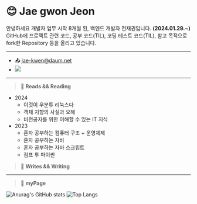    
# 😊 Jae gwon Jeon 

안녕하세요 개발자 업무 시작 8개월 된, 백엔드 개발자 전재권입니다. **(2024.01.29.~)** <br/>
GitHub에 프로젝트 관련 코드, 공부 코드(TIL), 코딩 테스트 코드(TIL), 참고 목적으로 fork한 Repository 등을 올리고 있습니다.<br/>

* * *

* 📤 jae-kwen@daum.net
*  <a href="https://gw-sheep.tistory.com/"><img src="https://img.shields.io/badge/Tistory-000000?style=flat&logo=Tistory&logoColor=white"/></a>&nbsp;<br/>

* * *

<!--
   * 친절한 SQL 튜닝
   * 모던 자바 인 액션
-->

> 📖 **Reads && Reading**
* 2024
   * 이것이 우분투 리눅스다
   * 객체 지향의 사실과 오해
   * 비전공자를 위한 이해할 수 있는 IT 지식
* 2023
   * 혼자 공부하는 컴퓨터 구조 + 운영체제
   * 혼자 공부하는 자바
   * 혼자 공부하는 자바 스크립트
   * 점프 투 파이썬
     
> 📝 **Writes && Writing**


* * *

> 🔭 **myPage** <br/>

![Anurag's GitHub stats](https://github-readme-stats.vercel.app/api?username=gwsheep&show_icons=true&theme=vue) 
![Top Langs](https://github-readme-stats.vercel.app/api/top-langs/?username=gwsheep&layout=compact&theme=vue)





 
<!--

**버튼 참고 사이트 https://simpleicons.org/
**gwsheep/gwsheep** is a ✨ _special_ ✨ repository because its `README.md` (this file) appears on your GitHub profile.
** https://docs.github.com/en 참고사이트

**마크다운 참고 페이지
**https://gist.github.com/ihoneymon/652be052a0727ad59601

Here are some ideas to get you started:

- 🔭 I’m currently working on ...
- 🌱 I’m currently learning ...
- 👯 I’m looking to collaborate on ...
- 🤔 I’m looking for help with ...
- 💬 Ask me about ...
- 📫 How to reach me: ...
- 😄 Pronouns: ...
- ⚡ Fun fact: ...

-->

<!--
<div align="center">
<img src="https://capsule-render.vercel.app/api?type=rect&color=auto&height=120&text=전재권%20GitHub&animation=fadeIn&fontColor=ffffff&fontSize=60" />
</div>
<br/>
-->

<!--
[![Hits](https://hits.seeyoufarm.com/api/count/incr/badge.svg?url=https%3A%2F%2Fgithub.com%2Fgwsheep%2Fhit-counter&count_bg=%233945C4&title_bg=%23555555&icon=github.svg&icon=&icon_color=%23E7E7E7&title=GitHub&edge_flat=false)](https://hits.seeyoufarm.com)<br/>
-->
